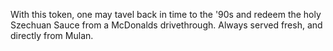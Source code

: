 With this token, one may tavel back in time to the '90s and redeem the holy Szechuan Sauce from a McDonalds drivethrough. Always served fresh, and directly from Mulan.